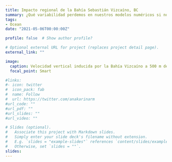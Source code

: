 ```yaml
---
title: Impacto regional de la Bahía Sebastián Vizcaíno, BC
summary: ¿Qué variabilidad perdemos en nuestros modelos numéricos si no incluimos a la Bahía Sebastián Vizcaíno?
tags:
- Ocean
date: "2021-05-06T00:00:00Z"

profile: false  # Show author profile?

# Optional external URL for project (replaces project detail page).
external_link: ""

image:
  caption: Velocidad vertical inducida por la Bahía Vizcaíno a 500 m de profundidad después de un evento corto de viento.
  focal_point: Smart

#links:
#- icon: twitter
#  icon_pack: fab
#  name: Follow
#  url: https://twitter.com/anakarinarm
#url_code: ""
#url_pdf: ""
#url_slides: ""
#url_video: ""

# Slides (optional).
#   Associate this project with Markdown slides.
#   Simply enter your slide deck's filename without extension.
#   E.g. `slides = "example-slides"` references `content/slides/example-slides.md`.
#   Otherwise, set `slides = ""`.
slides: 
---
```

